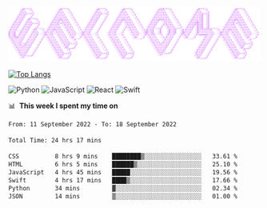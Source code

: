 
![ezcv logo](https://raw.githubusercontent.com/adammgerber/images/main/Welcome.png)

[![Top Langs](https://github-readme-stats.vercel.app/api/top-langs/?username=adammgerber&layout=compact)](https://github.com/anuraghazra/github-readme-stats)

![Python](https://img.shields.io/badge/python-3670A0?style=for-the-badge&logo=python&logoColor=ffdd54)
![JavaScript](https://img.shields.io/badge/javascript-%23323330.svg?style=for-the-badge&logo=javascript&logoColor=%23F7DF1E)
![React](https://img.shields.io/badge/react-%2320232a.svg?style=for-the-badge&logo=react&logoColor=%2361DAFB)
![Swift](https://img.shields.io/badge/swift-F54A2A?style=for-the-badge&logo=swift&logoColor=white)

📊 &nbsp;**This week I spent my time on**

<!--START_SECTION:waka-->

```text
From: 11 September 2022 - To: 18 September 2022

Total Time: 24 hrs 17 mins

CSS          8 hrs 9 mins    ████████▒░░░░░░░░░░░░░░░░   33.61 %
HTML         6 hrs 5 mins    ██████▒░░░░░░░░░░░░░░░░░░   25.10 %
JavaScript   4 hrs 45 mins   █████░░░░░░░░░░░░░░░░░░░░   19.56 %
Swift        4 hrs 17 mins   ████▒░░░░░░░░░░░░░░░░░░░░   17.66 %
Python       34 mins         ▓░░░░░░░░░░░░░░░░░░░░░░░░   02.34 %
JSON         14 mins         ▒░░░░░░░░░░░░░░░░░░░░░░░░   01.00 %
```

<!--END_SECTION:waka-->

